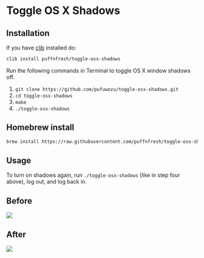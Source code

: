 # Toggle OS X Shadows

## Installation

If you have [clib](https://github.com/clib/clibs) installed do:

```sh
clib install puffnfresh/toggle-osx-shadows
```

Run the following commands in Terminal to toggle OS X window shadows off.

1. `git clone https://github.com/pufuwozu/toggle-osx-shadows.git`
2. `cd toggle-osx-shadows`
3. `make`
4. `./toggle-osx-shadows`

## Homebrew install

```sh
brew install https://raw.githubusercontent.com/puffnfresh/toggle-osx-shadows/master/homebrew/toggle-osx-shadows.rb
```

## Usage
To turn on shadows again, run `./toggle-osx-shadows` (like in step four above), log out, and log back in.

## Before

![](http://brianmckenna.org/files/toggle-osx-shadows-before.png)

## After

![](http://brianmckenna.org/files/toggle-osx-shadows-after.png)
